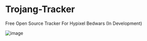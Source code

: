 # Trojang-Tracker
Free Open Source Tracker For Hypixel Bedwars (In Development)

![image](https://user-images.githubusercontent.com/95707186/172710661-c439c2e0-0758-4bf0-91d5-bf05ba3d4bb5.png)
